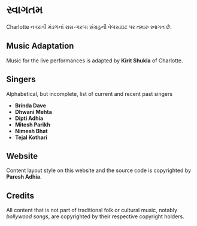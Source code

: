 # સ્વાગતમ

Charlotte નવરાત્રી મંડળનાં રાસ-ગરબા સંગ્રહની વેબસાઇટ પર તમારુ સ્વાગત છે.

## Music Adaptation

Music for the live performances is adapted by **Kirit Shukla** of Charlotte.

## Singers

Alphabetical, but incomplete, list of current and recent past singers

-   **Brinda Dave**
-   **Dhwani Mehta**
-   **Dipti Adhia**
-   **Mitesh Parikh**
-   **Nimesh Bhat**
-   **Tejal Kothari**

## Website

Content layout style on this website and the source code is copyrighted by **Paresh Adhia**.

## Credits

All content that is not part of traditional folk or cultural music,
notably *bollywood songs*, are copyrighted by their respective
copyright holders.

